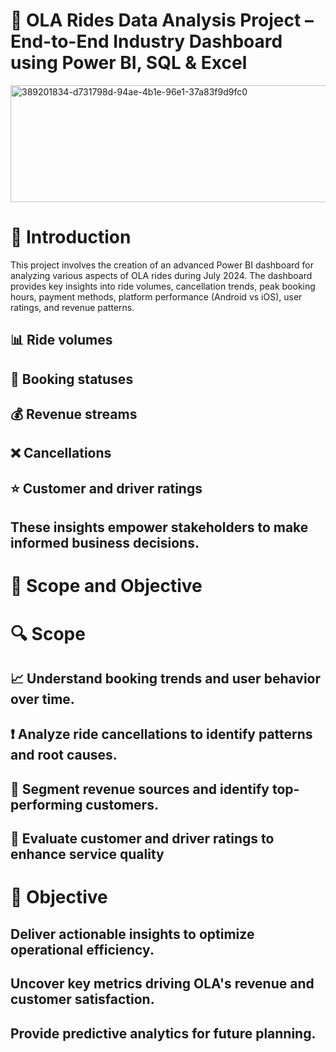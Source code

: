 # 🚗 OLA Rides Data Analysis Project – End-to-End Industry Dashboard using Power BI, SQL & Excel
<img width="534" height="187" alt="389201834-d731798d-94ae-4b1e-96e1-37a83f9d9fc0" src="https://github.com/user-attachments/assets/034d3db3-e42b-4ade-a407-c08b679f0316" />

#   📝 Introduction

This project involves the creation of an advanced Power BI dashboard for analyzing various aspects of OLA rides during July 2024. The dashboard provides key insights into ride volumes, cancellation trends, peak booking hours, payment methods, platform performance (Android vs iOS), user ratings, and revenue patterns.
## 📊 Ride volumes
## 📌 Booking statuses
## 💰 Revenue streams
## ❌ Cancellations
##  ⭐ Customer and driver ratings
## These insights empower stakeholders to make informed business decisions.

#  🎯 Scope and Objective
#   🔍 Scope

##  📈 Understand booking trends and user behavior over time.
##  ❗ Analyze ride cancellations to identify patterns and root causes.
##  💸 Segment revenue sources and identify top-performing customers.
##  🌟 Evaluate customer and driver ratings to enhance service quality

#  🥅 Objective

##  Deliver actionable insights to optimize operational efficiency.
##  Uncover key metrics driving OLA's revenue and customer satisfaction.
##  Provide predictive analytics for future planning.
